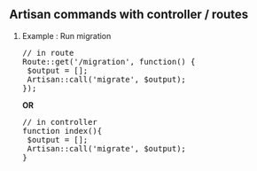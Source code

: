 ## Artisan commands with controller / routes
<ol>
  <li> Example :  Run migration <br>
<pre>
// in route 
Route::get('/migration', function() {
 $output = [];
 Artisan::call('migrate', $output); 
});
</pre>
<b> OR </b>
<br>
<pre>
// in controller 
function index(){
 $output = [];
 Artisan::call('migrate', $output);
}
</pre>
  </li>
</ol>
